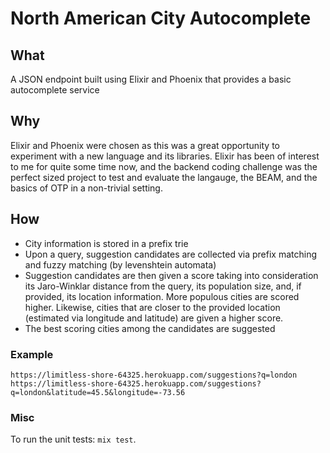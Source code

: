 # North American City Autocomplete
## What
A JSON endpoint built using Elixir and Phoenix that provides a basic autocomplete service

## Why
Elixir and Phoenix were chosen as this was a great opportunity to experiment with a new language and its libraries. Elixir has been of interest to me for quite some time now, and the backend coding challenge was the perfect sized project to test and evaluate the langauge, the BEAM, and the basics of OTP in a non-trivial setting.

## How
 - City information is stored in a prefix trie
 - Upon a query, suggestion candidates are collected via prefix matching and fuzzy matching (by levenshtein automata)
 - Suggestion candidates are then given a score taking into consideration its Jaro-Winklar distance from the query, its population size, and, if provided, its location information. More populous cities are scored higher. Likewise, cities that are closer to the provided location (estimated via longitude and latitude) are given a higher score.
 - The best scoring cities among the candidates are suggested

### Example
```
https://limitless-shore-64325.herokuapp.com/suggestions?q=london
https://limitless-shore-64325.herokuapp.com/suggestions?q=london&latitude=45.5&longitude=-73.56
```

### Misc 
To run the unit tests: `mix test`.

